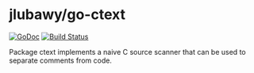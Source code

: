 # jlubawy/go-ctext

[![GoDoc](https://godoc.org/github.com/jlubawy/go-ctext?status.svg)](https://godoc.org/github.com/jlubawy/go-ctext)
[![Build Status](https://travis-ci.org/jlubawy/go-ctext.svg?branch=master)](https://travis-ci.org/jlubawy/go-ctext)

Package ctext implements a naive C source scanner that can be used to separate
comments from code.
